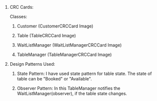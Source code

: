 1. CRC Cards:

	Classes:
	
	1. Customer (CustomerCRCCard Image)
	
	2. Table (TableCRCCard Image)
	
	3. WaitListManager (WaitListManagerCRCCard Image)
	
	4. TableManager (TableManagerCRCCard Image)

	
2. Design Patterns Used:

	1. State Pattern: I have used state pattern for table state. The state of table can be "Booked" or "Available".
	
	2. Observer Pattern: In this TableManager notifies the WaitListManager(observer), if the table state changes. 
